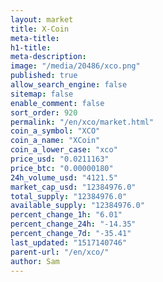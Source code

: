 ```yaml
---
layout: market
title: X-Coin
meta-title: 
h1-title: 
meta-description: 
image: "/media/20486/xco.png"
published: true
allow_search_engine: false
sitemap: false
enable_comment: false
sort_order: 920
permalink: "/en/xco/market.html"
coin_a_symbol: "XCO"
coin_a_name: "XCoin"
coin_a_lower_case: "xco"
price_usd: "0.0211163"
price_btc: "0.00000180"
24h_volume_usd: "4121.5"
market_cap_usd: "12384976.0"
total_supply: "12384976.0"
available_supply: "12384976.0"
percent_change_1h: "6.01"
percent_change_24h: "-14.35"
percent_change_7d: "-35.41"
last_updated: "1517140746"
parent-url: "/en/xco/"
author: Sam
---
```


